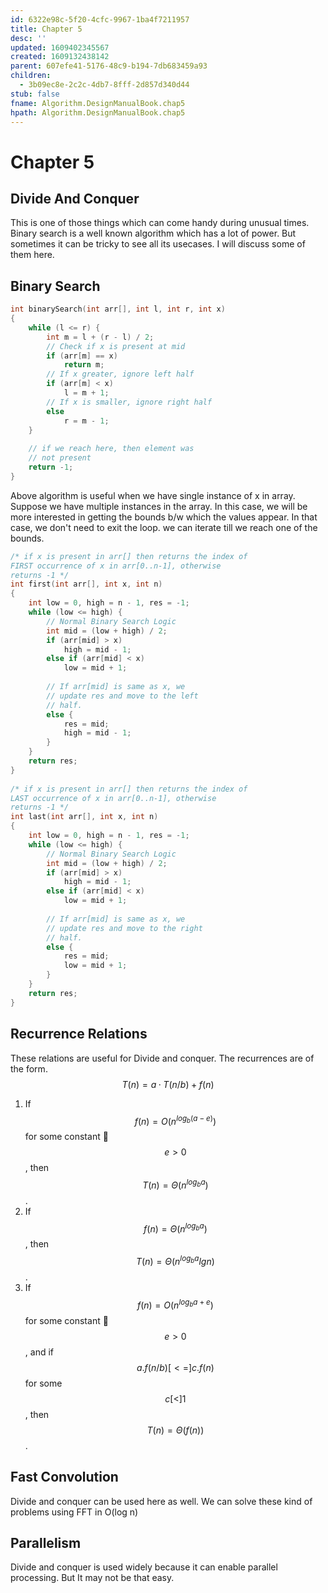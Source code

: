 ```yaml
---
id: 6322e98c-5f20-4cfc-9967-1ba4f7211957
title: Chapter 5
desc: ''
updated: 1609402345567
created: 1609132438142
parent: 607efe41-5176-48c9-b194-7db683459a93
children:
  - 3b09ec8e-2c2c-4db7-8fff-2d857d340d44
stub: false
fname: Algorithm.DesignManualBook.chap5
hpath: Algorithm.DesignManualBook.chap5
---
```

# Chapter 5

## Divide And Conquer

This is one of those things which can come handy during unusual times. Binary search is a well known algorithm which has a lot of power. But sometimes it can be tricky to see all its usecases. I will discuss some of them here.

## Binary Search

```cpp
int binarySearch(int arr[], int l, int r, int x) 
{ 
    while (l <= r) { 
        int m = l + (r - l) / 2; 
        // Check if x is present at mid 
        if (arr[m] == x) 
            return m; 
        // If x greater, ignore left half 
        if (arr[m] < x) 
            l = m + 1;   
        // If x is smaller, ignore right half 
        else
            r = m - 1; 
    } 
  
    // if we reach here, then element was 
    // not present 
    return -1; 
}
```

Above algorithm is useful when we have single instance of x in array. Suppose we have multiple instances in the array. In this case, we will be more interested in getting the bounds b/w which the values appear. In that case, we don't need to exit the loop. we can iterate till we reach one of the bounds.

```cpp
/* if x is present in arr[] then returns the index of 
FIRST occurrence of x in arr[0..n-1], otherwise 
returns -1 */
int first(int arr[], int x, int n)
{
    int low = 0, high = n - 1, res = -1;
    while (low <= high) {
        // Normal Binary Search Logic
        int mid = (low + high) / 2;
        if (arr[mid] > x)
            high = mid - 1;
        else if (arr[mid] < x)
            low = mid + 1;
 
        // If arr[mid] is same as x, we
        // update res and move to the left
        // half.
        else {
            res = mid;
            high = mid - 1;
        }
    }
    return res;
}
 
/* if x is present in arr[] then returns the index of 
LAST occurrence of x in arr[0..n-1], otherwise 
returns -1 */
int last(int arr[], int x, int n)
{
    int low = 0, high = n - 1, res = -1;
    while (low <= high) {
        // Normal Binary Search Logic
        int mid = (low + high) / 2;
        if (arr[mid] > x)
            high = mid - 1;
        else if (arr[mid] < x)
            low = mid + 1;
 
        // If arr[mid] is same as x, we
        // update res and move to the right
        // half.
        else {
            res = mid;
            low = mid + 1;
        }
    }
    return res;
}
```

## Recurrence Relations

These relations are useful for Divide and conquer. The recurrences are of the form.
$$
T(n) = a · T(n/b) + f(n)
$$

1. If $$f(n) = O(n^{log_b(a - e)})$$ for some constant $$ e > 0$$, then $$T(n) = Θ(n^{log_b a})$$.
2. If $$f(n) = Θ(n^{log_b a})$$, then $$T(n) = Θ(n^{log_b a} lg n)$$.
3. If $$ f(n) = O(n^{log_b a + e})$$ for some constant $$e > 0$$, and if $$ a.f(n/b) [<=] c.f(n)$$ for some $$c [<] 1$$, then $$T(n) = Θ(f(n))$$.

## Fast Convolution

Divide and conquer can be used here as well. We can solve these kind of problems using FFT in O(log n)

## Parallelism

Divide and conquer is used widely because it can enable parallel processing. But It may not be that easy. 

